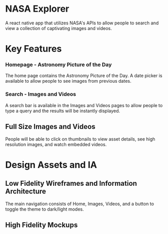 # NASA Explorer
A react native app that utilizes NASA's APIs to allow people to search and view a collection of captivating images and videos.

# Key Features
### Homepage - Astronomy Picture of the Day
The home page contains the Astronomy Picture of the Day. A date picker is available to allow people to see images from previous dates.

### Search - Images and Videos
A search bar is available in the Images and Videos pages to allow people to type a query and the results will be instantly displayed.

## Full Size Images and Videos
People will be able to click on thumbnails to view asset details, see high resolution images, and watch embedded videos.

# Design Assets and IA
## Low Fidelity Wireframes and Information Architecture
The main navigation consists of Home, Images, Videos, and a button to toggle the theme to dark/light modes.

## High Fidelity Mockups



